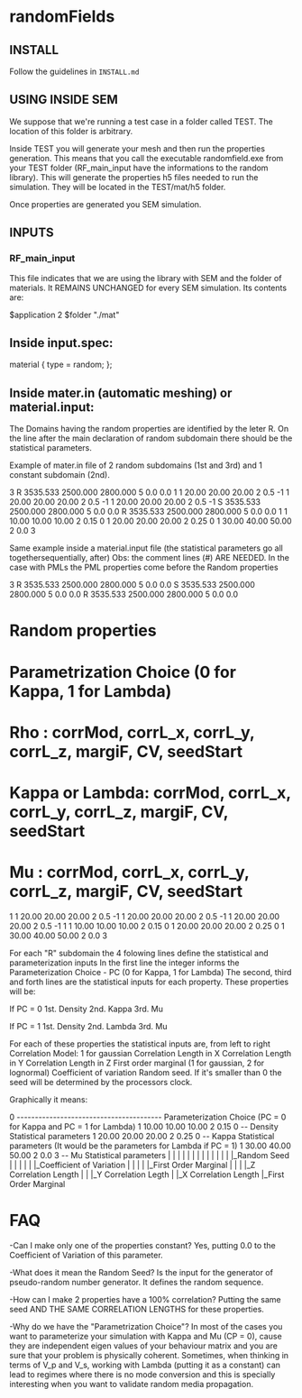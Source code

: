 # randomFields

## INSTALL

Follow the guidelines in `INSTALL.md`

## USING INSIDE SEM

We suppose that we're running a test case in a folder called TEST. The location of this folder is arbitrary.

Inside TEST you will generate your mesh and then run the properties generation.
This means that you call the executable randomfield.exe from your TEST folder (RF_main_input have the informations
to the random library). This will generate the properties h5 files needed to run the simulation. They will be
located in the TEST/mat/h5 folder. 

Once properties are generated you SEM simulation.


## INPUTS

### RF_main_input

This file indicates that we are using the library with SEM and the folder of materials.
It REMAINS UNCHANGED for every SEM simulation.
Its contents are:

$application 2
$folder "./mat"

Inside input.spec:
-----------------

material {
        type = random;
};


Inside mater.in (automatic meshing) or material.input:
-----------------------------------------------------
The Domains having the random properties are identified by the leter R.
On the line after the main declaration of random subdomain there should be the statistical parameters.

Example of mater.in file of 2 random subdomains (1st and 3rd)  and 1 constant subdomain (2nd).

3
R   3535.533   2500.000   2800.000   5   0.0  0.0
1
1   20.00   20.00  20.00  2  0.5  -1
1   20.00   20.00  20.00  2  0.5  -1
1   20.00   20.00  20.00  2  0.5  -1
S   3535.533   2500.000   2800.000   5   0.0  0.0
R   3535.533   2500.000   2800.000   5   0.0  0.0
1
1   10.00   10.00  10.00  2  0.15  0
1   20.00   20.00  20.00  2  0.25  0
1   30.00   40.00  50.00  2  0.0   3

Same example inside a material.input file (the statistical parameters go all togethersequentially, after)
Obs: the comment lines (#) ARE NEEDED. In the case with PMLs the PML properties come before the Random properties

3
R   3535.533   2500.000   2800.000   5   0.0 0.0
S   3535.533   2500.000   2800.000   5   0.0 0.0
R   3535.533   2500.000   2800.000   5   0.0 0.0
# Random properties
# Parametrization Choice (0 for Kappa, 1 for Lambda)
# Rho            : corrMod, corrL_x, corrL_y, corrL_z, margiF, CV, seedStart
# Kappa or Lambda: corrMod, corrL_x, corrL_y, corrL_z, margiF, CV, seedStart
# Mu             : corrMod, corrL_x, corrL_y, corrL_z, margiF, CV, seedStart
1
1   20.00   20.00  20.00  2  0.5  -1
1   20.00   20.00  20.00  2  0.5  -1
1   20.00   20.00  20.00  2  0.5  -1
1
1   10.00   10.00  10.00  2  0.15  0
1   20.00   20.00  20.00  2  0.25  0
1   30.00   40.00  50.00  2  0.0   3

For each "R" subdomain the 4 folowing lines define the statistical and parameterization inputs
In the first line the integer informs the Parameterization Choice - PC (0 for Kappa, 1 for Lambda)
The second, third and forth lines are the statistical inputs for each property. These properties
will be:

If PC = 0
1st. Density
2nd. Kappa
3rd. Mu

If PC = 1 
1st. Density
2nd. Lambda
3rd. Mu 


For each of these properties the statistical inputs are, from left to right
Correlation Model: 1 for gaussian
Correlation Length in X
Correlation Length in Y
Correlation Length in Z
First order marginal (1 for gaussian, 2 for lognormal)
Coefficient of variation
Random seed. If it's smaller than 0 the seed will be determined by the processors clock.

Graphically it means:

0   ---------------------------------------- Parameterization Choice (PC = 0 for Kappa and PC = 1 for Lambda)
1   10.00   10.00  10.00  2  0.15  0 -- Density Statistical parameters
1   20.00   20.00  20.00  2  0.25  0 -- Kappa Statistical parameters (It would be the parameters for Lambda if PC = 1)
1   30.00   40.00  50.00  2  0.0   3 -- Mu Statistical parameters
|    |       |      |     |  |     |
|    |       |      |     |  |     |_Random Seed
|    |       |      |     |  |_Coefficient of Variation
|    |       |      |     |_First Order Marginal
|    |       |      |_Z Correlation Length
|    |       |_Y Correlation Legth
|    |_X Correlation Length
|_First Order Marginal

FAQ
===

-Can I make only one of the properties constant?
Yes, putting 0.0 to the Coefficient of Variation of this parameter.

-What does it mean the Random Seed?
Is the input for the generator of pseudo-random number generator. It defines the random sequence.

-How can I make 2 properties have a 100% correlation?
Putting the same seed AND THE SAME CORRELATION LENGTHS for these properties.

-Why do we have the "Parametrization Choice"?
In most of the cases you want to parameterize your simulation with Kappa and Mu (CP = 0), cause they are independent eigen values
of your behaviour matrix and you are sure that your problem is physically coherent. Sometimes, when thinking in terms of
V_p and V_s, working with Lambda (putting it as a constant) can lead to regimes where there is no mode conversion and this
is specially interesting when you want to validate random media propagation.
